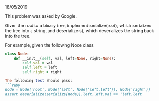 18/05/2019

This problem was asked by Google.

Given the root to a binary tree, implement serialize(root), which serializes the tree into a string, and deserialize(s), which deserializes the string back into the tree.

For example, given the following Node class

```ruby
class Node:
    def __init__(self, val, left=None, right=None):
        self.val = val
        self.left = left
        self.right = right
        
The following test should pass:
```ruby
node = Node('root', Node('left', Node('left.left')), Node('right'))
assert deserialize(serialize(node)).left.left.val == 'left.left'
```
